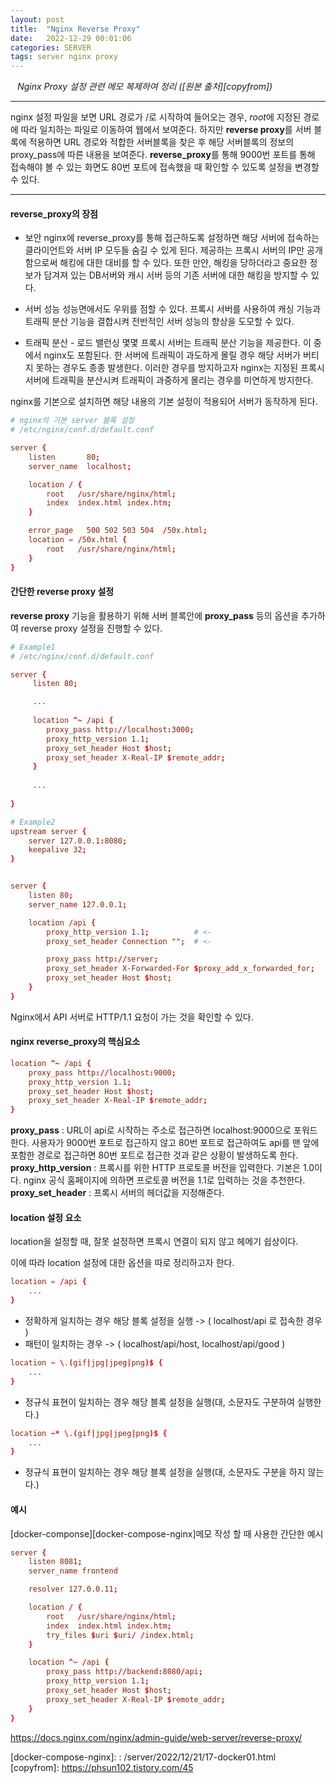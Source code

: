 ```yaml
---
layout: post
title:  "Nginx Reverse Proxy"
date:   2022-12-29 00:01:06
categories: SERVER
tags: server nginx proxy
---
```


<i class="fa-regular fa-circle-check" style="margin-right:0.7rem"></i>*Nginx Proxy 설정 관련 메모 복제하여 정리 ([원본 출처][copyfrom])*

---

nginx 설정 파일을 보면 URL 경로가 /로 시작하여 들어오는 경우, *root*에 지정된 경로에 따라 일치하는 파일로 이동하여 웹에서 보여준다. 하지만 **reverse proxy**를 서버 블록에 적용하면  URL 경로와 적합한 서버블록을 찾은 후 해당 서버블록의 정보의 proxy_pass에 따른 내용을 보여준다. **reverse_proxy**를 통해 9000번 포트를 통해 접속해야 볼 수 있는 화면도 80번 포트에 접속했을 때 확인할 수 있도록 설정을 변경할 수 있다.

---

#### reverse_proxy의 장점

- 보안
nginx에 reverse_proxy를 통해 접근하도록 설정하면 해당 서버에 접속하는 클라이언트와 서버 IP 모두들 숨길 수 있게 된다. 제공하는 프록시 서버의 IP만 공개함으로써 해킹에 대한 대비를 할 수 있다. 또한 만얀, 해킹을 당하더라고 중요한 정보가 담겨져 있는 DB서버와 캐시 서버 등의 기존 서버에 대한 해킹을 방지할 수 있다.

- 서버 성능
성능면에서도 우위를 점할 수 있다. 프록시 서버를 사용하여 캐싱 기능과 트래픽 분산 기능을 결합시켜 전반적인 서버 성능의 향상을 도모할 수 있다.

- 트래픽 분산 - 로드 밸런싱
몇몇 프록시 서버는 트래픽 분산 기능을 제공한다. 이 중에서 nginx도 포함된다. 한 서버에 트래픽이 과도하게 몰릴 경우 해당 서버가 버티지 못하는 경우도 종종 발생한다. 이러한 경우를 방지하고자 nginx는 지정된 프록시 서버에 트래픽을 분산시켜 트래픽이 과중하게 몰리는 경우를 미연하게 방지한다.

nginx를 기본으로 설치하면 해당 내용의 기본 설정이 적용되어 서버가 동작하게 된다.

```conf
# nginx의 기본 server 블록 설정
# /etc/nginx/conf.d/default.conf

server {
    listen       80;
    server_name  localhost;

    location / {
        root   /usr/share/nginx/html;
        index  index.html index.htm;
    }

    error_page   500 502 503 504  /50x.html;
    location = /50x.html {
        root   /usr/share/nginx/html;
    }
}
```

#### 간단한 reverse proxy 설정

<span class="text-primary">**reverse proxy**</span> 기능을 활용하기 위해 서버 블록안에 **proxy_pass** 등의 옵션을 추가하여 reverse proxy 설정을 진행할 수 있다.

```conf
# Example1
# /etc/nginx/conf.d/default.conf

server {
     listen 80;

	 ...
    
     location ^~ /api {
        proxy_pass http://localhost:3000;
        proxy_http_version 1.1;
        proxy_set_header Host $host;
        proxy_set_header X-Real-IP $remote_addr;
     }
    
     ...
    
}
```
 
```conf
# Example2
upstream server {
    server 127.0.0.1:8080;
    keepalive 32;
}


server {
    listen 80;
    server_name 127.0.0.1;

    location /api {
        proxy_http_version 1.1;          # <-
        proxy_set_header Connection "";  # <-

        proxy_pass http://server;
        proxy_set_header X-Forwarded-For $proxy_add_x_forwarded_for;
        proxy_set_header Host $host;
    }
}
```

Nginx에서 API 서버로 HTTP/1.1 요청이 가는 것을 확인할 수 있다.
 

#### nginx reverse_proxy의 핵심요소

```conf
location ^~ /api {
    proxy_pass http://localhost:9000;
    proxy_http_version 1.1;
    proxy_set_header Host $host;
    proxy_set_header X-Real-IP $remote_addr;
}
```
**proxy_pass** : URL이 api로 시작하는 주소로 접근하면 localhost:9000으로 포워드한다. 사용자가 9000번 포트로 접근하지 않고 80번 포트로 접근하여도 api를 맨 앞에 포함한 경로로 접근하면 80번 포트로 접근한 것과 같은 상황이 발생하도록 한다.
**proxy_http_version** : 프록시를 위한 HTTP 프로토콜 버전을 입력한다. 기본은 1.0이다. nginx 공식 홈페이지에 의하면 프로토콜 버전을 1.1로 입력하는 것을 추천한다.
**proxy_set_header** : 프록시 서버의 헤더값을 지정해준다.
 

#### location 설정 요소

 

location을 설정할 때, 잘못 설정하면 프록시 연결이 되지 않고 헤메기 쉽상이다.

이에 따라 location 설정에 대한 옵션을 따로 정리하고자 한다.

 

```conf
location = /api {
    ...
}
```
- 정확하게 일치하는 경우 해당 블록 설정을 실행 -> ( localhost/api 로 접속한 경우 )
- 패턴이 일치하는 경우 -> ( localhost/api/host, localhost/api/good )

```conf
location ~ \.(gif|jpg|jpeg|png)$ {
    ...
}
```
- 정규식 표현이 일치하는 경우 해당 블록 설정을 실행(대, 소문자도 구분하여 실행한다.)

 

```conf
location ~* \.(gif|jpg|jpeg|png)$ {
    ...
}
```
- 정규식 표현이 일치하는 경우 해당 블록 설정을 실행(대, 소문자도 구분을 하지 않는다.)

#### 예시

[docker-componse][docker-compose-nginx]메모 작성 할 때 사용한 간단한 예시
```conf
server {
    listen 8081;
    server_name frontend

    resolver 127.0.0.11;

    location / {
        root   /usr/share/nginx/html;
        index  index.html index.htm;
        try_files $uri $uri/ /index.html;
    }

    location ^~ /api {
        proxy_pass http://backend:8080/api;
        proxy_http_version 1.1;
        proxy_set_header Host $host;
        proxy_set_header X-Real-IP $remote_addr;
    }
}
```

https://docs.nginx.com/nginx/admin-guide/web-server/reverse-proxy/

[docker-compose-nginx]: : /server/2022/12/21/17-docker01.html
[copyfrom]: https://phsun102.tistory.com/45